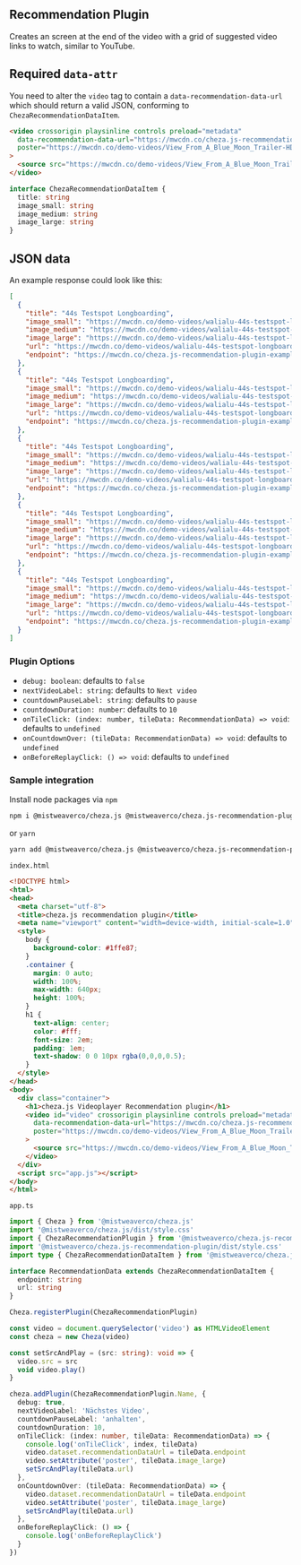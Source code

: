 ## Recommendation Plugin

Creates an screen at the end of the video with a grid of suggested video links to watch,
similar to YouTube.

## Required `data-attr`

You need to alter the `video` tag to contain a `data-recommendation-data-url`
which should return a valid JSON, conforming to `ChezaRecommendationDataItem`.

```html
<video crossorigin playsinline controls preload="metadata"
  data-recommendation-data-url="https://mwcdn.co/cheza.js-recommendation-plugin-example-data.json"
  poster="https://mwcdn.co/demo-videos/View_From_A_Blue_Moon_Trailer-HD.jpg"
>
  <source src="https://mwcdn.co/demo-videos/View_From_A_Blue_Moon_Trailer-576p.mp4" type="video/mp4" />
</video>
```

```typescript
interface ChezaRecommendationDataItem {
  title: string
  image_small: string
  image_medium: string
  image_large: string
}
```

## JSON data

An example response could look like this:

```json
[
  {
    "title": "44s Testspot Longboarding",
    "image_small": "https://mwcdn.co/demo-videos/walialu-44s-testspot-longboarding-hd.jpg",
    "image_medium": "https://mwcdn.co/demo-videos/walialu-44s-testspot-longboarding-hd.jpg",
    "image_large": "https://mwcdn.co/demo-videos/walialu-44s-testspot-longboarding-hd.jpg",
    "url": "https://mwcdn.co/demo-videos/walialu-44s-testspot-longboarding-720p.mp4",
    "endpoint": "https://mwcdn.co/cheza.js-recommendation-plugin-example-data.json"
  },
  {
    "title": "44s Testspot Longboarding",
    "image_small": "https://mwcdn.co/demo-videos/walialu-44s-testspot-longboarding-hd.jpg",
    "image_medium": "https://mwcdn.co/demo-videos/walialu-44s-testspot-longboarding-hd.jpg",
    "image_large": "https://mwcdn.co/demo-videos/walialu-44s-testspot-longboarding-hd.jpg",
    "url": "https://mwcdn.co/demo-videos/walialu-44s-testspot-longboarding-720p.mp4",
    "endpoint": "https://mwcdn.co/cheza.js-recommendation-plugin-example-data.json"
  },
  {
    "title": "44s Testspot Longboarding",
    "image_small": "https://mwcdn.co/demo-videos/walialu-44s-testspot-longboarding-hd.jpg",
    "image_medium": "https://mwcdn.co/demo-videos/walialu-44s-testspot-longboarding-hd.jpg",
    "image_large": "https://mwcdn.co/demo-videos/walialu-44s-testspot-longboarding-hd.jpg",
    "url": "https://mwcdn.co/demo-videos/walialu-44s-testspot-longboarding-720p.mp4",
    "endpoint": "https://mwcdn.co/cheza.js-recommendation-plugin-example-data.json"
  },
  {
    "title": "44s Testspot Longboarding",
    "image_small": "https://mwcdn.co/demo-videos/walialu-44s-testspot-longboarding-hd.jpg",
    "image_medium": "https://mwcdn.co/demo-videos/walialu-44s-testspot-longboarding-hd.jpg",
    "image_large": "https://mwcdn.co/demo-videos/walialu-44s-testspot-longboarding-hd.jpg",
    "url": "https://mwcdn.co/demo-videos/walialu-44s-testspot-longboarding-720p.mp4",
    "endpoint": "https://mwcdn.co/cheza.js-recommendation-plugin-example-data.json"
  },
  {
    "title": "44s Testspot Longboarding",
    "image_small": "https://mwcdn.co/demo-videos/walialu-44s-testspot-longboarding-hd.jpg",
    "image_medium": "https://mwcdn.co/demo-videos/walialu-44s-testspot-longboarding-hd.jpg",
    "image_large": "https://mwcdn.co/demo-videos/walialu-44s-testspot-longboarding-hd.jpg",
    "url": "https://mwcdn.co/demo-videos/walialu-44s-testspot-longboarding-720p.mp4",
    "endpoint": "https://mwcdn.co/cheza.js-recommendation-plugin-example-data.json"
  }
]
```

### Plugin Options

 - `debug: boolean`: defaults to `false`
 - `nextVideoLabel: string`: defaults to `Next video`
 - `countdownPauseLabel: string`: defaults to `pause`
 - `countdownDuration: number`: defaults to `10`
 - `onTileClick: (index: number, tileData: RecommendationData) => void`: defaults to `undefined`
 - `onCountdownOver: (tileData: RecommendationData) => void`: defaults to `undefined`
 - `onBeforeReplayClick: () => void`: defaults to `undefined`

### Sample integration

Install node packages via `npm`

```sh
npm i @mistweaverco/cheza.js @mistweaverco/cheza.js-recommendation-plugin
```

or `yarn`

```sh
yarn add @mistweaverco/cheza.js @mistweaverco/cheza.js-recommendation-plugin
```

`index.html`

```html
<!DOCTYPE html>
<html>
<head>
  <meta charset="utf-8">
  <title>cheza.js recommendation plugin</title>
  <meta name="viewport" content="width=device-width, initial-scale=1.0" />
  <style>
    body {
      background-color: #1ffe87;
    }
    .container {
      margin: 0 auto;
      width: 100%;
      max-width: 640px;
      height: 100%;
    }
    h1 {
      text-align: center;
      color: #fff;
      font-size: 2em;
      padding: 1em;
      text-shadow: 0 0 10px rgba(0,0,0,0.5);
    }
  </style>
</head>
<body>
  <div class="container">
    <h1>cheza.js Videoplayer Recommendation plugin</h1>
    <video id="video" crossorigin playsinline controls preload="metadata"
      data-recommendation-data-url="https://mwcdn.co/cheza.js-recommendation-plugin-example-data.json"
      poster="https://mwcdn.co/demo-videos/View_From_A_Blue_Moon_Trailer-HD.jpg"
    >
      <source src="https://mwcdn.co/demo-videos/View_From_A_Blue_Moon_Trailer-576p.mp4" type="video/mp4" />
    </video>
  </div>
  <script src="app.js"></script>
</body>
</html>
```

`app.ts`

```typescript
import { Cheza } from '@mistweaverco/cheza.js'
import '@mistweaverco/cheza.js/dist/style.css'
import { ChezaRecommendationPlugin } from '@mistweaverco/cheza.js-recommendation-plugin'
import '@mistweaverco/cheza.js-recommendation-plugin/dist/style.css'
import type { ChezaRecommendationDataItem } from '@mistweaverco/cheza.js-recommendation-plugin'

interface RecommendationData extends ChezaRecommendationDataItem {
  endpoint: string
  url: string
}

Cheza.registerPlugin(ChezaRecommendationPlugin)

const video = document.querySelector('video') as HTMLVideoElement
const cheza = new Cheza(video)

const setSrcAndPlay = (src: string): void => {
  video.src = src
  void video.play()
}

cheza.addPlugin(ChezaRecommendationPlugin.Name, {
  debug: true,
  nextVideoLabel: 'Nächstes Video',
  countdownPauseLabel: 'anhalten',
  countdownDuration: 10,
  onTileClick: (index: number, tileData: RecommendationData) => {
    console.log('onTileClick', index, tileData)
    video.dataset.recommendationDataUrl = tileData.endpoint
    video.setAttribute('poster', tileData.image_large)
    setSrcAndPlay(tileData.url)
  },
  onCountdownOver: (tileData: RecommendationData) => {
    video.dataset.recommendationDataUrl = tileData.endpoint
    video.setAttribute('poster', tileData.image_large)
    setSrcAndPlay(tileData.url)
  },
  onBeforeReplayClick: () => {
    console.log('onBeforeReplayClick')
  }
})
```
